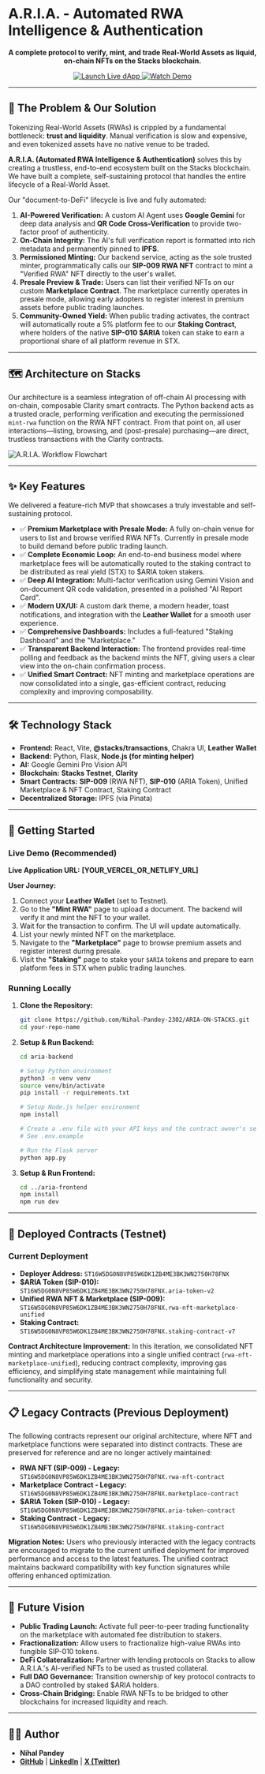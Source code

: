 # A.R.I.A. - Automated RWA Intelligence & Authentication

<p align="center">
  <strong>A complete protocol to verify, mint, and trade Real-World Assets as liquid, on-chain NFTs on the Stacks blockchain.</strong>
</p>

<p align="center">
  <a href="https://aria-on-stacks.vercel.app/" target="_blank">
    <img src="https://img.shields.io/badge/Launch-Live%20dApp-5546ff?style=for-the-badge&logo=vercel" alt="Launch Live dApp">
  </a>
  <a href="https://youtu.be/foxdYtTSqj8" target="_blank">
    <img src="https://img.shields.io/badge/Watch-Video%20Demo-blue?style=for-the-badge&logo=youtube" alt="Watch Demo">
  </a>
</p>

---

## 🎯 The Problem & Our Solution

Tokenizing Real-World Assets (RWAs) is crippled by a fundamental bottleneck: **trust and liquidity**. Manual verification is slow and expensive, and even tokenized assets have no native venue to be traded.

**A.R.I.A. (Automated RWA Intelligence & Authentication)** solves this by creating a trustless, end-to-end ecosystem built on the Stacks blockchain. We have built a complete, self-sustaining protocol that handles the entire lifecycle of a Real-World Asset.

Our "document-to-DeFi" lifecycle is live and fully automated:

1. **AI-Powered Verification:** A custom AI Agent uses **Google Gemini** for deep data analysis and **QR Code Cross-Verification** to provide two-factor proof of authenticity.
2. **On-Chain Integrity:** The AI's full verification report is formatted into rich metadata and permanently pinned to **IPFS**.
3. **Permissioned Minting:** Our backend service, acting as the sole trusted minter, programmatically calls our **SIP-009 RWA NFT** contract to mint a "Verified RWA" NFT directly to the user's wallet.
4. **Presale Preview & Trade:** Users can list their verified NFTs on our custom **Marketplace Contract**. The marketplace currently operates in presale mode, allowing early adopters to register interest in premium assets before public trading launches.
5. **Community-Owned Yield:** When public trading activates, the contract will automatically route a 5% platform fee to our **Staking Contract**, where holders of the native **SIP-010 $ARIA** token can stake to earn a proportional share of all platform revenue in STX.

---

## 🗺️ Architecture on Stacks

Our architecture is a seamless integration of off-chain AI processing with on-chain, composable Clarity smart contracts. The Python backend acts as a trusted oracle, performing verification and executing the permissioned `mint-rwa` function on the RWA NFT contract. From that point on, all user interactions—listing, browsing, and (post-presale) purchasing—are direct, trustless transactions with the Clarity contracts.

![A.R.I.A. Workflow Flowchart](Flowchart.png)

---

## ✨ Key Features

We delivered a feature-rich MVP that showcases a truly investable and self-sustaining protocol.

* ✅ **Premium Marketplace with Presale Mode:** A fully on-chain venue for users to list and browse verified RWA NFTs. Currently in presale mode to build demand before public trading launch.
* ✅ **Complete Economic Loop:** An end-to-end business model where marketplace fees will be automatically routed to the staking contract to be distributed as real yield (STX) to $ARIA token stakers.
* ✅ **Deep AI Integration:** Multi-factor verification using Gemini Vision and on-document QR code validation, presented in a polished "AI Report Card".
* ✅ **Modern UX/UI:** A custom dark theme, a modern header, toast notifications, and integration with the **Leather Wallet** for a smooth user experience.
* ✅ **Comprehensive Dashboards:** Includes a full-featured "Staking Dashboard" and the "Marketplace."
* ✅ **Transparent Backend Interaction:** The frontend provides real-time polling and feedback as the backend mints the NFT, giving users a clear view into the on-chain confirmation process.
* ✅ **Unified Smart Contract:** NFT minting and marketplace operations are now consolidated into a single, gas-efficient contract, reducing complexity and improving composability.

---

## 🛠️ Technology Stack

* **Frontend:** React, Vite, **@stacks/transactions**, Chakra UI, **Leather Wallet**
* **Backend:** Python, Flask, **Node.js (for minting helper)**
* **AI:** Google Gemini Pro Vision API
* **Blockchain:** **Stacks Testnet**, **Clarity**
* **Smart Contracts:** **SIP-009** (RWA NFT), **SIP-010** (ARIA Token), Unified Marketplace & NFT Contract, Staking Contract
* **Decentralized Storage:** IPFS (via Pinata)

---

## 🚀 Getting Started

### Live Demo (Recommended)

**Live Application URL:** **[YOUR_VERCEL_OR_NETLIFY_URL]**

**User Journey:**

1. Connect your **Leather Wallet** (set to Testnet).
2. Go to the **"Mint RWA"** page to upload a document. The backend will verify it and mint the NFT to your wallet.
3. Wait for the transaction to confirm. The UI will update automatically.
4. List your newly minted NFT on the marketplace.
5. Navigate to the **"Marketplace"** page to browse premium assets and register interest during presale.
6. Visit the **"Staking"** page to stake your `$ARIA` tokens and prepare to earn platform fees in STX when public trading launches.

### Running Locally

1. **Clone the Repository:**

    ```sh
    git clone https://github.com/Nihal-Pandey-2302/ARIA-ON-STACKS.git
    cd your-repo-name
    ```

2. **Setup & Run Backend:**

    ```sh
    cd aria-backend
    
    # Setup Python environment
    python3 -m venv venv
    source venv/bin/activate
    pip install -r requirements.txt
    
    # Setup Node.js helper environment
    npm install
    
    # Create a .env file with your API keys and the contract owner's secret key
    # See .env.example
    
    # Run the Flask server
    python app.py
    ```

3. **Setup & Run Frontend:**

    ```sh
    cd ../aria-frontend
    npm install
    npm run dev
    ```

---

## 🔗 Deployed Contracts (Testnet)

### Current Deployment

* **Deployer Address:** `ST16W5DG0N8VP85W6DK1ZB4ME3BK3WN2750H78FNX`
* **$ARIA Token (SIP-010):** `ST16W5DG0N8VP85W6DK1ZB4ME3BK3WN2750H78FNX.aria-token-v2`
* **Unified RWA NFT & Marketplace (SIP-009):** `ST16W5DG0N8VP85W6DK1ZB4ME3BK3WN2750H78FNX.rwa-nft-marketplace-unified`
* **Staking Contract:** `ST16W5DG0N8VP85W6DK1ZB4ME3BK3WN2750H78FNX.staking-contract-v7`

**Contract Architecture Improvement:**
In this iteration, we consolidated NFT minting and marketplace operations into a single unified contract (`rwa-nft-marketplace-unified`), reducing contract complexity, improving gas efficiency, and simplifying state management while maintaining full functionality and security.

---

## 📋 Legacy Contracts (Previous Deployment)

The following contracts represent our original architecture, where NFT and marketplace functions were separated into distinct contracts. These are preserved for reference and are no longer actively maintained:

* **RWA NFT (SIP-009) - Legacy:** `ST16W5DG0N8VP85W6DK1ZB4ME3BK3WN2750H78FNX.rwa-nft-contract`
* **Marketplace Contract - Legacy:** `ST16W5DG0N8VP85W6DK1ZB4ME3BK3WN2750H78FNX.marketplace-contract`
* **$ARIA Token (SIP-010) - Legacy:** `ST16W5DG0N8VP85W6DK1ZB4ME3BK3WN2750H78FNX.aria-token-contract`
* **Staking Contract - Legacy:** `ST16W5DG0N8VP85W6DK1ZB4ME3BK3WN2750H78FNX.staking-contract`

**Migration Notes:**
Users who previously interacted with the legacy contracts are encouraged to migrate to the current unified deployment for improved performance and access to the latest features. The unified contract maintains backward compatibility with key function signatures while offering enhanced optimization.

---

## 🔮 Future Vision

* **Public Trading Launch:** Activate full peer-to-peer trading functionality on the marketplace with automated fee distribution to stakers.
* **Fractionalization:** Allow users to fractionalize high-value RWAs into fungible SIP-010 tokens.
* **DeFi Collateralization:** Partner with lending protocols on Stacks to allow A.R.I.A.'s AI-verified NFTs to be used as trusted collateral.
* **Full DAO Governance:** Transition ownership of key protocol contracts to a DAO controlled by staked $ARIA holders.
* **Cross-Chain Bridging:** Enable RWA NFTs to be bridged to other blockchains for increased liquidity and reach.

---

## 👨‍💻 Author

* **Nihal Pandey**
* **[GitHub](https://github.com/Nihal-Pandey-2302)** | **[LinkedIn](https://www.linkedin.com/in/nihal-pandey-8529b6257/)** | **[X (Twitter)](https://x.com/PandeyNihal23)**
